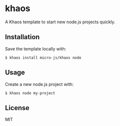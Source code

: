 
# khaos

A Khaos template to start new node.js projects quickly.

## Installation

Save the template locally with:

    $ khaos install micro-js/khaos node

## Usage

Create a new node.js project with:

    $ khaos node my-project

## License

MIT
